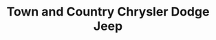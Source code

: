 ---
title: "Town and Country Chrysler Dodge Jeep"
url: /bloomington/town-and-country-chrysler-dodge-jeep/
shop: Autohaus
---